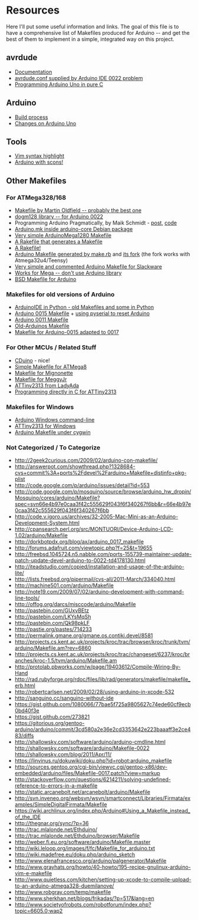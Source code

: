 Resources
=========

Here I'll put some useful information and links. The goal of this file is to have a comprehensive list of Makefiles produced for Arduino -- and get the best of them to implement in a simple, integrated way on this project.



avrdude
-------

- [Documentation](http://savannah.c3sl.ufpr.br/avrdude/avrdude-doc-5.10.pdf)
- [avrdude.conf supplied by Arduino IDE 0022 problem](http://www.arduino.cc/cgi-bin/yabb2/YaBB.pl?num=1294455793)
- [Programming Arduino Uno in pure C](http://balau82.wordpress.com/2011/03/29/programming-arduino-uno-in-pure-c/)



Arduino
-------

- [Build process](http://www.arduino.cc/en/Hacking/BuildProcess)
- [Changes on Arduino Uno](http://www.ladyada.net/library/arduino/unofaq.html)



Tools
-----

- [Vim syntax highlight](http://www.vim.org/scripts/script.php?script_id=2654)
- [Arduino with scons!](http://code.google.com/p/arscons/)


Other Makefiles
---------------


### For ATMega328/168

- [Makefile by Martin Oldfield -- probably the best one](http://mjo.tc/atelier/2009/02/arduino-cli.html)
- [dogm128 library -- for Arduino 0022](http://dogm128.googlecode.com/hg/libraries/Dogm/examples/SpaceTrash/Makefile.uno_dogs102)
- Programming Arduino Pragmatically, by Maik Schmidt - [post](http://pragprog.com/magazines/2011-04/advanced-arduino-hacking), [code](https://github.com/maik/pragpub/blob/master/hacking_arduino/part1/Makefile.master)
- [Arduino.mk inside arduino-core Debian package](http://packages.debian.org/sid/arduino-core)
- [Very simple ArduinoMega1280 Makefile](http://borud.no/arduino/skeleton/Makefile)
- [A Rakefile that generates a Makefile](http://rad.rubyforge.org/)
- [A Rakefile!](https://github.com/AndrewVos/arduino-tools/blob/master/rakefile.rb)
- [Arduino Makefile generated by make.rb](https://github.com/takanuva/arduino-makefile) and [its fork](https://github.com/pix/arduino-makefile) (the fork works with Atmega32u4/Teensy)
- [Very simple and commented Arduino Makefile for Slackware](http://home.comcast.net/~bender647/arduino/)
- [Works for Mega -- don't use Arduino library](http://www.technotes.se/?p=632)
- [BSD Makefile for Arduino](http://www.arduino.cc/playground/OpenBSD/CLI)



### Makefiles for old versions of Arduino

- [ArduinoIDE in Python - old Makefiles and some in Python](https://github.com/nick125/arduinoide/)
- [Arduino 0015 Makefile](http://johanneshoff.com/arduino-command-line/Makefile) + [using pyserial to reset Arduino](http://johanneshoff.com/arduino-command-line.html)
- [Arduino 0011 Makefile](https://github.com/lukec/arduino-blink/blob/master/Makefile)
- [Old-Arduinos Makefile](http://arduino-loader-1k.code.fundamentallogic.com/browser/r3/trunk/Makefile)
- [Makefile for Arduino-0015 adapted to 0017](http://dorkbotpdx.org/blog/ax/arduino_0017_makefile)


### For Other MCUs / Related Stuff

- [CDuino](http://brittonkerin.com/cduino/) - nice!
- [Simple Makefile for ATMega8](http://www.micahcarrick.com/avr-tutorial-digital-output.html)
- [Makefile for Mignonette](http://www.mignonette-game.com/downloads-v2.php)
- [Makefile for MeggyJr](http://www.cs.colostate.edu/~cs453/yr2011/MeggyJavaInfo/Makefile)
- [ATTiny2313 from LadyAda](http://www.ladyada.net/make/minipov3/download.html)
- [Programming directly in C for ATTiny2313](http://www.roxlu.com/blog/entry/59/attiny2313,-avrdude-and-arduino-&-avrisp/page/4)


### Makefiles for Windows


- [Arduino Windows command-line](http://www.arduino.cc/playground/Code/WindowsCommandLine)
- [ATTiny2313 for Windows](http://iamsuhasm.110mb.com/AVR%20C%20Dir/Makefile.txt)
- [Arduino Makefile under cygwin](http://www.tinymicros.com/wiki/Makefile_For_Arduino_Under_Cygwin/Windows)


### Not Categorized / To Categorize 

- <http://2geek2curious.com/2009/02/arduino-con-makefile/>
- <http://answerpot.com/showthread.php?1328684-cvs+commit%3A+ports%2Fdevel%2Farduino+Makefile+distinfo+pkg-plist>
- <http://code.google.com/p/arduino/issues/detail?id=553>
- <http://code.google.com/p/mosquino/source/browse/arduino_hw_dropin/Mosquino/cores/arduino/Makefile?spec=svn66e4b97e0caa3f42c555629f043f6f340267f6bb&r=66e4b97e0caa3f42c555629f043f6f340267f6bb>
- <http://code.v.igoro.us/archives/32-2005-Mac-Mini-as-an-Arduino-Development-System.html>
- <http://cpansearch.perl.org/src/MONTUORI/Device-Arduino-LCD-1.02/arduino/Makefile>
- <http://dorkbotpdx.org/blog/ax/arduino_0017_makefile>
- <http://forums.adafruit.com/viewtopic.php?f=25&t=19655>
- <http://freebsd.1045724.n5.nabble.com/ports-155739-maintainer-update-patch-update-devel-arduino-to-0022-td4178130.html>
- <http://iteadstudio.com/copied/installation-and-usage-of-the-arduino-lite/>
- <http://lists.freebsd.org/pipermail/cvs-all/2011-March/334040.html>
- <http://machine501.com/arduino/Makefile>
- <http://note19.com/2009/07/02/arduino-development-with-command-line-tools/>
- <http://offog.org/darcs/misccode/arduino/Makefile>
- <http://pastebin.com/GUxvBEtz>
- <http://pastebin.com/LKYsMqSh>
- <http://pastebin.com/Qk98pkLF>
- <http://pastie.org/pastes/714233>
- <http://permalink.gmane.org/gmane.os.contiki.devel/8581>
- <http://projects.cs.kent.ac.uk/projects/kroc/trac/browser/kroc/trunk/tvm/arduino/Makefile.am?rev=6860>
- <http://projects.cs.kent.ac.uk/projects/kroc/trac/changeset/6237/kroc/branches/kroc-1.5/tvm/arduino/Makefile.am>
- <http://protolab.pbworks.com/w/page/19403612/Compile-Wiring-By-Hand>
- <http://rad.rubyforge.org/rdoc/files/lib/rad/generators/makefile/makefile_erb.html>
- <http://robertcarlsen.net/2009/02/28/using-arduino-in-xcode-532>
- <http://sanguino.cc/sanguino-without-ide>
- <https://gist.github.com/1080066/77bae5f725a9805627c74ede60cf9ecb0bd40f3e>
- <https://gist.github.com/273821>
- <https://gitorious.org/gentoo-arduino/arduino/commit/3cd580a2e36e2cd3353642e223baaaff3e2ce483/diffs>
- <http://shallowsky.com/software/arduino/arduino-cmdline.html> <http://shallowsky.com/software/arduino/Makefile-0022> <http://shallowsky.com/blog/2011/Apr/11/>
- <https://linvinus.ru/dokuwiki/doku.php?id=robot:arduino_makefile>
- <http://sources.gentoo.org/cgi-bin/viewvc.cgi/gentoo-x86/dev-embedded/arduino/files/Makefile-0017.patch?view=markup>
- <http://stackoverflow.com/questions/6214211/solving-undefined-reference-to-errors-in-a-makefile>
- <http://static.arcanebolt.net/arcanebolt/arduino/Makefile>
- <http://svn.inveneo.org/websvn/wsvn/smartconnect/Libraries/Firmata/examples/SimpleDigitalFirmata/Makefile>
- <https://wiki.archlinux.org/index.php/Arduino#Using_a_Makefile_instead_of_the_IDE>
- <http://thegnar.org/sync/?p=36>
- <http://trac.mlalonde.net/Ethduino/>
- <http://trac.mlalonde.net/Ethduino/browser/Makefile>
- <http://weber.fi.eu.org/software/arduino/Makefile.master>
- <http://wiki.leloop.org/images/f/fc/Makefile_for_arduino.txt>
- <http://wiki.madefree.eu/doku.php/arduino_sketch>
- <http://www.elenafrancesco.org/arduino/palgenerator/Makefile>
- <http://www.grayhats.org/howto/40-howto/195-recipe-gnulinux-arduino-vim-e-makefile>
- <http://www.quietless.com/kitchen/setting-up-xcode-to-compile-upload-to-an-arduino-atmega328-duemilanove/>
- <http://www.robgray.com/temp/makefile>
- <http://www.sherkhan.net/blogs/frikadas/?p=517&lang=en>
- <http://www.societyofrobots.com/robotforum/index.php?topic=6605.0;wap2>
